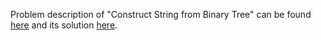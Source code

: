 Problem description of "Construct String from Binary Tree" can be found [here](https://leetcode.com/problems/construct-string-from-binary-tree/description/) and its solution [here](https://github.com/aurimas13/Solutions-To-Problems/blob/main/LeetCode/Java%20Solutions/Construct%20String%20from%20Binary%20Tree/construct.java).
